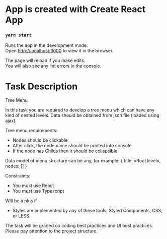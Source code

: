 # App is created with Create React App

### `yarn start`

Runs the app in the development mode.\
Open [http://localhost:3000](http://localhost:3000) to view it in the browser.

The page will reload if you make edits.\
You will also see any lint errors in the console.

# Task Description

Tree Menu

In this task you are required to develop a tree menu which can have any kind of nested levels.
Data should be obtained from json file (loaded using ajax).

Tree menu requirements:

- Nodes should be clickable
- After click, the node name should be printed into console
- If the node has Childs then it should be collapsible

Data model of menu structure can be any, for example:
{
title: «Root level»,
nodes: []
}

Constraints:
- You must use React
- You must use Typescript

Will be a plus if
- Styles are implemented by any of these tools: Styled Components, CSS, or LESS.

The task will be graded on coding best practices and UI best practices. Please pay attention to the
project structure.
